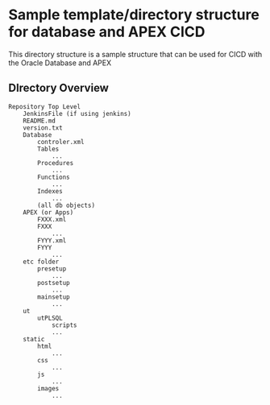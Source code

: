 # Sample template/directory structure for database and APEX CICD

This directory structure is a sample structure that can be used for CICD with the Oracle Database and APEX

## DIrectory Overview


```
Repository Top Level
    JenkinsFile (if using jenkins)
    README.md
    version.txt
    Database
        controler.xml
        Tables
            ...
        Procedures
            ...
        Functions
            ...
        Indexes
            ...
        (all db objects)
    APEX (or Apps)
        FXXX.xml
        FXXX
            ...
        FYYY.xml
        FYYY
            ...
    etc folder
        presetup
            ...
        postsetup
            ...
        mainsetup
            ...
    ut
        utPLSQL
            scripts
            ...
    static
        html
            ...
        css
            ...
        js
            ...
        images
            ...
```


